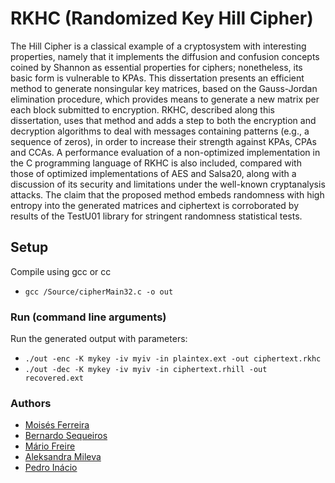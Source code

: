 # RKHC (Randomized Key Hill Cipher)
The Hill Cipher is a classical example of a cryptosystem with interesting properties, namely that it implements the diffusion and confusion concepts coined by Shannon as essential properties for ciphers; nonetheless, its basic form is vulnerable to KPAs. This dissertation presents an efficient method to generate nonsingular key matrices, based on the Gauss-Jordan elimination procedure, which provides means to generate a new matrix per each block submitted to encryption. RKHC, described along this dissertation, uses that method and adds a step to both the encryption and decryption algorithms to deal with messages containing patterns (e.g., a sequence of zeros), in order to increase their strength against KPAs, CPAs and CCAs. A performance evaluation of a non-optimized implementation in the C programming language of RKHC is also included, compared with those of optimized implementations of AES and Salsa20, along with a discussion of its security and limitations under the well-known cryptanalysis attacks. The claim that the proposed method embeds randomness with high entropy into the generated matrices and ciphertext is corroborated by results of the TestU01 library for stringent randomness statistical tests.

## Setup
Compile using gcc or cc
- `gcc /Source/cipherMain32.c -o out`

### Run (command line arguments)
Run the generated output with parameters:
- `./out -enc -K mykey -iv myiv -in plaintex.ext -out ciphertext.rkhc`
- `./out -dec -K mykey -iv myiv -in ciphertext.rhill -out recovered.ext`

### Authors
- [Moisés Ferreira](http://di.ubi.pt)
- [Bernardo Sequeiros](http://di.ubi.pt/pessoas.php)
- [Mário Freire](https://www.di.ubi.pt/~mario/)
- [Aleksandra Mileva](https://scholar.google.com/citations?user=d2lHwg0AAAAJ&hl=en)
- [Pedro Inácio](https://www.di.ubi.pt/~inacio/)

